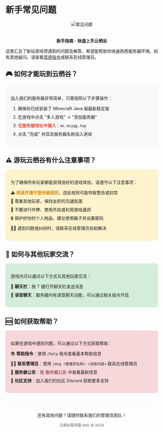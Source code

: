 # 新手常见问题

<div align="center">
  <img src="https://via.placeholder.com/300x150?text=FAQ+常见问题" alt="常见问题" style="max-width: 100%; height: auto; border-radius: 10px; margin-bottom: 20px;">
  <p><strong>新手指南 - 快速上手云栖谷</strong></p>
</div>

<div style="margin-bottom: 24px;">
  <p>这里汇总了新玩家经常遇到的问题及解答，希望能帮助你快速熟悉服务器环境。如有其他疑问，请查看<a href="commands">常用指令</a>或联系在线管理员。</p>
</div>

## 🎮 如何才能玩到云栖谷？

<div class="card" style="background-color: #f8f8f8; border: 1px solid #eee; border-radius: 8px; padding: 16px; margin: 16px 0;">
  <p>加入我们的服务器非常简单，只需按照以下步骤操作：</p>
  
  <ol style="padding-left: 24px;">
    <li style="margin-bottom: 8px;">确保你已经安装了 Minecraft Java 版最新稳定版</li>
    <li style="margin-bottom: 8px;">在游戏中点击 "多人游戏" -> "添加服务器"</li>
    <li style="margin-bottom: 8px;"><strong style="color: #e74c3c;">在服务器地址中输入：</strong><code>mc.mcyqg.top</code></li>
    <li style="margin-bottom: 8px;">点击 "完成" 并双击服务器名称加入游戏</li>
  </ol>
</div>

## ⚠️ 游玩云栖谷有什么注意事项？

<div class="card" style="background-color: #fff3cd; border: 1px solid #ffeaa7; border-radius: 8px; padding: 16px; margin: 16px 0;">
  <p style="margin-bottom: 12px;">为了确保所有玩家都能获得良好的游戏体验，请遵守以下注意事项：</p>
  
  <ul style="list-style-type: none; padding-left: 0;">
    <li style="margin-bottom: 8px;">⚠️ <strong><a href="rules" style="text-decoration: none; color: #d68910;">阅读并遵守服务器规则</a></strong>，违反规则可能导致警告或封禁</li>
    <li style="margin-bottom: 8px;">👥 尊重其他玩家，保持友好的沟通氛围</li>
    <li style="margin-bottom: 8px;">🚫 不要进行作弊、使用外挂或利用游戏漏洞</li>
    <li style="margin-bottom: 8px;">🔒 保护好你的个人物品，建议使用箱子并设置密码</li>
    <li style="margin-bottom: 8px;">👨‍💼 遇到问题或纠纷时，请联系在线管理员协助解决</li>
  </ul>
</div>

## 💬 如何与其他玩家交流？

<div class="card" style="background-color: #d4edda; border: 1px solid #c3e6cb; border-radius: 8px; padding: 16px; margin: 16px 0;">
  <p style="margin-bottom: 12px;">游戏内可以通过以下方式与其他玩家交流：</p>
  
  <ul style="list-style-type: none; padding-left: 0;">
    <li style="margin-bottom: 8px;">💬 <strong>聊天栏</strong>：按 T 键打开聊天栏发送消息</li>
    <li style="margin-bottom: 8px;">🎤 <strong>语音聊天</strong>：服务器内有语音聊天功能，可以通过相关指令开启</li>
  </ul>
</div>

## 🆘 如何获取帮助？

<div class="card" style="background-color: #f8d7da; border: 1px solid #f5c6cb; border-radius: 8px; padding: 16px; margin: 16px 0;">
  <p style="margin-bottom: 12px;">如果在游戏中遇到问题，可以通过以下方式获取帮助：</p>
  
  <ul style="list-style-type: none; padding-left: 0;">
    <li style="margin-bottom: 8px;">📚 <strong>帮助指令</strong>：使用 <code>/help</code> 指令查看基本帮助信息</li>
    <li style="margin-bottom: 8px;">👨‍💼 <strong>联系管理员</strong>：使用 <code>/msg &lt;管理员名称&gt; &lt;消息内容&gt;</code> 联系在线管理员</li>
    <li style="margin-bottom: 8px;">📢 <strong>服务器公告</strong>：在 <a href="announcements" style="text-decoration: none; color: #721c24;">服务器公告</a> 中查看最新信息</li>
    <li style="margin-bottom: 8px;">💬 <strong>社区支持</strong>：加入我们的社区 Discord 获取更多支持</li>
  </ul>
</div>

<div style="text-align: center; margin-top: 32px; padding-top: 16px; border-top: 1px solid #eee;">
  <p>还有其他问题？请随时联系我们的管理员团队！</p>
  <p style="font-size: 12px; color: #666; margin-top: 8px;">云栖谷服务器 Wiki &copy; 2024</p>
</div>